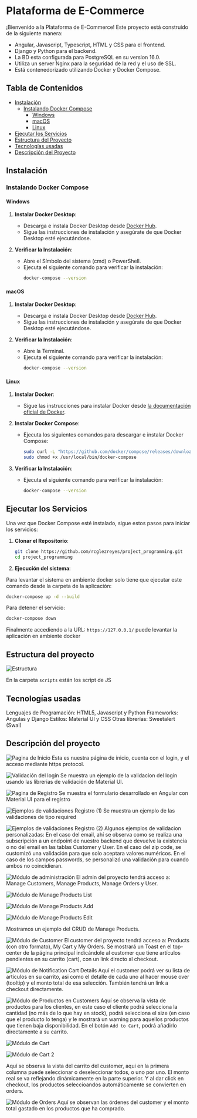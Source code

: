 # Plataforma de E-Commerce

¡Bienvenido a la Plataforma de E-Commerce! Este proyecto está construido de la siguiente manera: 
- Angular, Javascript, Typescript, HTML y CSS para el frontend.
- Django y Python para el backend. 
- La BD esta configurada para PostgreSQL en su version 16.0.
- Utiliza un server Nginx para la seguridad de la red y el uso de SSL.
- Está contenedorizado utilizando Docker y Docker Compose.

## Tabla de Contenidos

- [Instalación](#instalación)
  - [Instalando Docker Compose](#instalando-docker-compose)
    - [Windows](#windows)
    - [macOS](#macos)
    - [Linux](#linux)
- [Ejecutar los Servicios](#ejecutar-los-servicios)
- [Estructura del Proyecto](#estructura-del-proyecto)
- [Tecnologías usadas](#tecnologías-usadas)
- [Descripción del Proyecto](#descripción-del-proyecto)

## Instalación

### Instalando Docker Compose

#### Windows

1. **Instalar Docker Desktop**:
   - Descarga e instala Docker Desktop desde [Docker Hub](https://www.docker.com/products/docker-desktop).
   - Sigue las instrucciones de instalación y asegúrate de que Docker Desktop esté ejecutándose.

2. **Verificar la Instalación**:
   - Abre el Símbolo del sistema (cmd) o PowerShell.
   - Ejecuta el siguiente comando para verificar la instalación:
     ```sh
     docker-compose --version
     ```

#### macOS

1. **Instalar Docker Desktop**:
   - Descarga e instala Docker Desktop desde [Docker Hub](https://www.docker.com/products/docker-desktop).
   - Sigue las instrucciones de instalación y asegúrate de que Docker Desktop esté ejecutándose.

2. **Verificar la Instalación**:
   - Abre la Terminal.
   - Ejecuta el siguiente comando para verificar la instalación:
     ```sh
     docker-compose --version
     ```

#### Linux

1. **Instalar Docker**:
   - Sigue las instrucciones para instalar Docker desde [la documentación oficial de Docker](https://docs.docker.com/engine/install/).

2. **Instalar Docker Compose**:
   - Ejecuta los siguientes comandos para descargar e instalar Docker Compose:
     ```sh
     sudo curl -L "https://github.com/docker/compose/releases/download/1.29.2/docker-compose-$(uname -s)-$(uname -m)" -o /usr/local/bin/docker-compose
     sudo chmod +x /usr/local/bin/docker-compose
     ```

3. **Verificar la Instalación**:
   - Ejecuta el siguiente comando para verificar la instalación:
     ```sh
     docker-compose --version
     ```

## Ejecutar los Servicios

Una vez que Docker Compose esté instalado, sigue estos pasos para iniciar los servicios:

1. **Clonar el Repositorio**:
   ```sh
   git clone https://github.com/rcglezreyes/project_programming.git
   cd project_programming
   ```
2. **Ejecución del sistema**:

Para levantar el sistema en ambiente docker solo tiene que ejecutar este comando desde la carpeta de la aplicación:
   ```sh
   docker-compose up -d --build
   ```
Para detener el servicio:
   ```sh
   docker-compose down
   ```
Finalmente accediendo a la URL: ```https://127.0.0.1/``` puede levantar la aplicación en ambiente docker


## Estructura del proyecto

![Estructura](frontend/media/images/estructura.png)

En la carpeta ```scripts``` están los script de JS

## Tecnologías usadas

Lenguajes de Programación: HTML5, Javascript y Python
Frameworks: Angulas y Django
Estilos: Material UI y CSS
Otras librerías: Sweetalert (Swal)


## Descripción del proyecto

![Pagina de Inicio](ecommerce_frontend/media/images/pag_inicio.png)
Esta es nuestra página de inicio, cuenta con el login, y el acceso mediante https protocol.


![Validación del login](ecommerce_frontend/media/images/pag_validacion_login.png)
Se muestra un ejemplo de la validacion del login usando las librerias de validación de Material UI.


![Pagina de Registro](ecommerce_frontend/media/images/pag_registro.png)
Se muestra el formulario desarrollado en Angular con Material UI para el registro


![Ejemplos de validaciones Registro (1)](ecommerce_frontend/media/images/pag_validacion_registro_1.png)
Se muestra un ejemplo de las validaciones de tipo required


![Ejemplos de validaciones Registro (2)](ecommerce_frontend/media/images/pag_validacion_registro_2.png)
Algunos ejemplos de validacion personalizadas:
En el caso del email, ahí se observa como se realiza una subscripción a un endpoint de nuestro backend que devuelve la existencia o no del email en las tablas Customer y User.
En el caso del zip code, se customizó una validación para que solo aceptara valores numéricos.
En el caso de los campos passwords, se personalizó una validación para cuando ambos no coincidieran.

![Módulo de administración](ecommerce_frontend/media/images/pag_administracion.png)
El admin del proyecto tendrá acceso a:
Manage Customers, Manage Products, Manage Orders y User.

![Módulo de Manage Products List](ecommerce_frontend/media/images/pag_products_admin_1.png)

![Módulo de Manage Products Add](ecommerce_frontend/media/images/pag_products_admin_2.png)

![Módulo de Manage Products Edit](ecommerce_frontend/media/images/pag_products_admin_3.png)

Mostramos un ejemplo del CRUD de Manage Products.


![Módulo de Customer](ecommerce_frontend/media/images/pag_customer.png)
El customer del proyecto tendrá acceso a:
Products (con otro formato), My Cart y My Orders. Se mostrará un Toast en el top-center de la página principal indicándole al customer que tiene artículos pendientes en su carrito (cart), con un link directo al checkout.

![Módulo de Notification Cart Details](ecommerce_frontend/media/images/pag_cart_notifications.png)
Aquí el customer podrá ver su lista de artículos en su carrito, asi como el detalle de cada uno al hacer mouse over (tooltip) y el monto total de esa selección. También tendrá un link a checkout directamente.


![Módulo de Productos en Customers](ecommerce_frontend/media/images/pag_products_customer.png)
Aquí se observa la vista de productos para los clientes, en este caso el cliente podrá selecciona la cantidad (no más de lo que hay en stock), podrá selecciona el size (en caso que el producto lo tenga) y le mostrará un warning para aquellos productos que tienen baja disponibilidad. En el botón ```Add to Cart```, podrá añadirlo directamente a su carrito.


![Módulo de Cart](ecommerce_frontend/media/images/pag_cart.png)

![Módulo de Cart 2](ecommerce_frontend/media/images/pag_cart_2.png)

Aquí se observa la vista del carrito del customer, aqui en la primera columna puede seleccionar o deseleccionar todos, o uno por uno. El monto real se va reflejando dinámicamente en la parte superior. Y al dar click en checkout, los productos seleccioandos automáticamente se convierten en orders.


![Módulo de Orders](ecommerce_frontend/media/images/pag_orders.png)
Aquí se observan las órdenes del customer y el monto total gastado en los productos que ha comprado.

